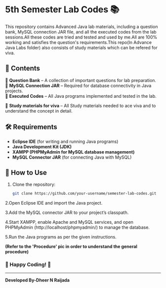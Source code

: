 # 5th Semester Lab Codes 📚

This repository contains Advanced Java lab materials, including a question bank, MySQL connection JAR file, and all the executed codes from the lab sessions.All these codes are tried and tested and used by me.All are 100% working and satisfies the question's requirements.This repo(In Advance Java Labs folder) also consists of study materials which can be refered for viva.

## 📌 Contents
 🔹 **Question Bank** – A collection of important questions for lab preparation.  
 🔹 **MySQL Connection JAR** – Required for database connectivity in Java projects.  
 🔹 **Executed Codes** – All Java programs implemented and tested in the lab.
 
 🔹 **Study materials for viva** – All Study materials needed to ace viva and to understand the concept in detail.

## 🛠 Requirements
- **Eclipse IDE** (for writing and running Java programs)  
- **Java Development Kit (JDK)**  
- **XAMPP (PHPMyAdmin for MySQL database management)**  
- **MySQL Connector JAR** (for connecting Java with MySQL)  

## 🚀 How to Use
1. Clone the repository:  
   ```bash
   git clone https://github.com/your-username/semester-lab-codes.git
   ```
2.Open Eclipse IDE and import the Java project.

3.Add the MySQL connector JAR to your project’s classpath.

4.Start XAMPP, enable Apache and MySQL services, and open PHPMyAdmin (http://localhost/phpmyadmin/) to manage the database.

5.Run the Java programs as per the given instructions.

**(Refer to the 'Procedure' pic in order to understand the general procedure)**
### 🎯 Happy Coding! 🚀
-----------------------------------------------------------
**Developed By-Dheer N Raijada**
